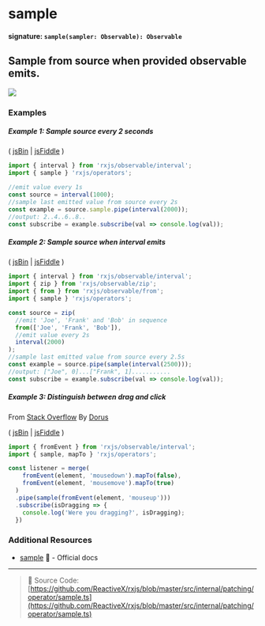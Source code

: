# sample

#### signature: `sample(sampler: Observable): Observable`

## Sample from source when provided observable emits.

<div class="ua-ad"><a href="https://ultimateangular.com/?ref=76683_kee7y7vk"><img src="https://ultimateangular.com/assets/img/banners/ua-leader.svg"></a></div>

### Examples

##### Example 1: Sample source every 2 seconds

( [jsBin](http://jsbin.com/gemebopifu/1/edit?js,console) |
[jsFiddle](https://jsfiddle.net/btroncone/8wsbuvjb/) )

```js
import { interval } from 'rxjs/observable/interval';
import { sample } 'rxjs/operators';

//emit value every 1s
const source = interval(1000);
//sample last emitted value from source every 2s
const example = source.sample.pipe(interval(2000));
//output: 2..4..6..8..
const subscribe = example.subscribe(val => console.log(val));
```

##### Example 2: Sample source when interval emits

( [jsBin](http://jsbin.com/cunicepube/1/edit?js,console) |
[jsFiddle](https://jsfiddle.net/btroncone/b33kg9dn/) )

```js
import { interval } from 'rxjs/observable/interval';
import { zip } from 'rxjs/observable/zip';
import { from } from 'rxjs/observable/from';
import { sample } 'rxjs/operators';

const source = zip(
  //emit 'Joe', 'Frank' and 'Bob' in sequence
  from(['Joe', 'Frank', 'Bob']),
  //emit value every 2s
  interval(2000)
);
//sample last emitted value from source every 2.5s
const example = source.pipe(sample(interval(2500)));
//output: ["Joe", 0]...["Frank", 1]...........
const subscribe = example.subscribe(val => console.log(val));
```

##### Example 3: Distinguish between drag and click

From [Stack Overflow](https://stackoverflow.com/a/44865892/2774547) By
[Dorus](https://stackoverflow.com/users/402027/dorus)

( [jsBin](http://jsbin.com/riwipicilo/1/edit?html,js,console,output) |
[jsFiddle](https://jsfiddle.net/6yy6q0Lo/1/) )

```js
import { fromEvent } from 'rxjs/observable/interval';
import { sample, mapTo } 'rxjs/operators';

const listener = merge(
    fromEvent(element, 'mousedown').mapTo(false),
    fromEvent(element, 'mousemove').mapTo(true)
  )
  .pipe(sample(fromEvent(element, 'mouseup')))
  .subscribe(isDragging => {
    console.log('Were you dragging?', isDragging);
  })
```

### Additional Resources

* [sample](http://reactivex.io/rxjs/class/es6/Observable.js~Observable.html#instance-method-sample)
  :newspaper: - Official docs

---

> :file_folder: Source Code:
> [https://github.com/ReactiveX/rxjs/blob/master/src/internal/patching/operator/sample.ts](https://github.com/ReactiveX/rxjs/blob/master/src/internal/patching/operator/sample.ts)
